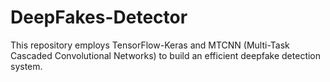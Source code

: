 # DeepFakes-Detector
 This repository employs TensorFlow-Keras and MTCNN (Multi-Task Cascaded Convolutional Networks) to build an efficient deepfake detection system.
